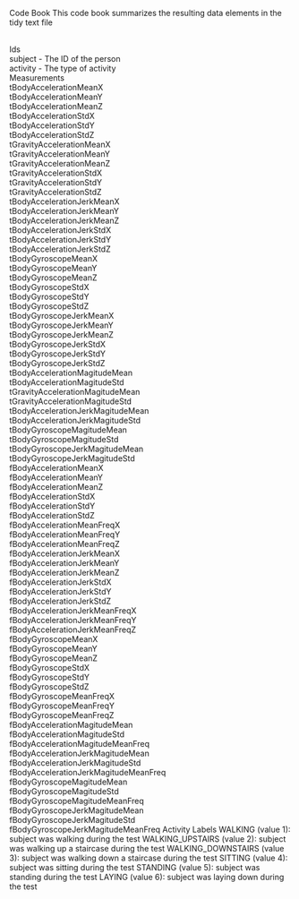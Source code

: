 Code Book
This code book summarizes the resulting data elements in the tidy text file

<br>Ids
<br>subject - The ID of the person
<br>activity - The type of activity 
<br>Measurements
<br>tBodyAccelerationMeanX
<br>tBodyAccelerationMeanY
<br>tBodyAccelerationMeanZ
<br>tBodyAccelerationStdX
<br>tBodyAccelerationStdY
<br>tBodyAccelerationStdZ
<br>tGravityAccelerationMeanX
<br>tGravityAccelerationMeanY
<br>tGravityAccelerationMeanZ
<br>tGravityAccelerationStdX
<br>tGravityAccelerationStdY
<br>tGravityAccelerationStdZ
<br>tBodyAccelerationJerkMeanX
<br>tBodyAccelerationJerkMeanY
<br>tBodyAccelerationJerkMeanZ
<br>tBodyAccelerationJerkStdX
<br>tBodyAccelerationJerkStdY
<br>tBodyAccelerationJerkStdZ
<br>tBodyGyroscopeMeanX
<br>tBodyGyroscopeMeanY
<br>tBodyGyroscopeMeanZ
<br>tBodyGyroscopeStdX
<br>tBodyGyroscopeStdY
<br>tBodyGyroscopeStdZ
<br>tBodyGyroscopeJerkMeanX
<br>tBodyGyroscopeJerkMeanY
<br>tBodyGyroscopeJerkMeanZ
<br>tBodyGyroscopeJerkStdX
<br>tBodyGyroscopeJerkStdY
<br>tBodyGyroscopeJerkStdZ
<br>tBodyAccelerationMagitudeMean
<br>tBodyAccelerationMagitudeStd
<br>tGravityAccelerationMagitudeMean
<br>tGravityAccelerationMagitudeStd
<br>tBodyAccelerationJerkMagitudeMean
<br>tBodyAccelerationJerkMagitudeStd
<br>tBodyGyroscopeMagitudeMean
<br>tBodyGyroscopeMagitudeStd
<br>tBodyGyroscopeJerkMagitudeMean
<br>tBodyGyroscopeJerkMagitudeStd
<br>fBodyAccelerationMeanX
<br>fBodyAccelerationMeanY
<br>fBodyAccelerationMeanZ
<br>fBodyAccelerationStdX
<br>fBodyAccelerationStdY
<br>fBodyAccelerationStdZ
<br>fBodyAccelerationMeanFreqX
<br>fBodyAccelerationMeanFreqY
<br>fBodyAccelerationMeanFreqZ
<br>fBodyAccelerationJerkMeanX
<br>fBodyAccelerationJerkMeanY
<br>fBodyAccelerationJerkMeanZ
<br>fBodyAccelerationJerkStdX
<br>fBodyAccelerationJerkStdY
<br>fBodyAccelerationJerkStdZ
<br>fBodyAccelerationJerkMeanFreqX
<br>fBodyAccelerationJerkMeanFreqY
<br>fBodyAccelerationJerkMeanFreqZ
<br>fBodyGyroscopeMeanX
<br>fBodyGyroscopeMeanY
<br>fBodyGyroscopeMeanZ
<br>fBodyGyroscopeStdX
<br>fBodyGyroscopeStdY
<br>fBodyGyroscopeStdZ
<br>fBodyGyroscopeMeanFreqX
<br>fBodyGyroscopeMeanFreqY
<br>fBodyGyroscopeMeanFreqZ
<br>fBodyAccelerationMagitudeMean
<br>fBodyAccelerationMagitudeStd
<br>fBodyAccelerationMagitudeMeanFreq
<br>fBodyAccelerationJerkMagitudeMean
<br>fBodyAccelerationJerkMagitudeStd
<br>fBodyAccelerationJerkMagitudeMeanFreq
<br>fBodyGyroscopeMagitudeMean
<br>fBodyGyroscopeMagitudeStd
<br>fBodyGyroscopeMagitudeMeanFreq
<br>fBodyGyroscopeJerkMagitudeMean
<br>fBodyGyroscopeJerkMagitudeStd
<br>fBodyGyroscopeJerkMagitudeMeanFreq
Activity Labels
WALKING (value 1): subject was walking during the test
WALKING_UPSTAIRS (value 2): subject was walking up a staircase during the test
WALKING_DOWNSTAIRS (value 3): subject was walking down a staircase during the test
SITTING (value 4): subject was sitting during the test
STANDING (value 5): subject was standing during the test
LAYING (value 6): subject was laying down during the test
